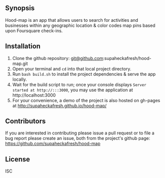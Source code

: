 ## Synopsis

Hood-map is an app that allows users to search for activities and 
businesses within any geographic location & color codes map pins based 
upon Foursquare check-ins.

## Installation

1. Clone the github repository:
   git@github.com:supaheckafresh/hood-map.git
2. Open your terminal and `cd` into that local project directory.
3. Run `bash build.sh` to install the project dependencies & serve the 
   app locally.
4. Wait for the build script to run; once your console displays 
   `Server started at http://:::3000`, you may use the application at
   http://localhost:3000
5. For your convenience, a demo of the project is also hosted on 
   gh-pages at http://supaheckafresh.github.io/hood-map/
   

## Contributors

If you are interested in contributing please issue a pull 
request or to file a bug report please create an issue, both from the 
project's github page: 
    https://github.com/supaheckafresh/hood-map
    
    
## License

ISC